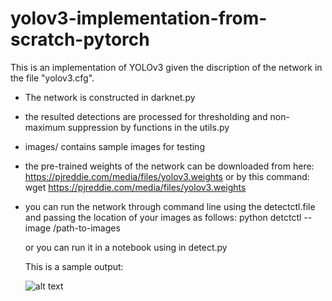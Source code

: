 # yolov3-implementation-from-scratch-pytorch

This is an implementation of YOLOv3 given the discription of the network in the file "yolov3.cfg". 
- The network is constructed in darknet.py
- the resulted detections are processed for thresholding and non-maximum suppression by functions in the utils.py
- images/ contains sample images for testing
- the pre-trained weights of the network can be downloaded from here: https://pjreddie.com/media/files/yolov3.weights
    or by this command: wget https://pjreddie.com/media/files/yolov3.weights
    
- you can run the network through command line using the detectctl.file and passing the location of your images as follows:
    python detctctl --image /path-to-images
    
  or you can run it in a notebook using in detect.py
  
  This is a sample output:
  
  ![alt text](https://github.com/Abdelrahman44/yolov3-implementation-from-scratch-pytorch/blob/master/detections/det_person.jpg)
